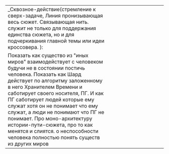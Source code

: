 |   |   |   |   |   |   |   |   |   |   |   |   |
|---|---|---|---|---|---|---|---|---|---|---|---|
|_Сквозное-действие(стремление к сверх-задаче, Линия пронизывающая весь сюжет. Связывающая нить. служит не только для поддержания единства сюжета, но и для подчеркивания главной темы или идеи кроссовера. ):|   |   |   |   |   |   |   |   |   |   ||
|Показать как существо из "иных миров" взаимодействует с человеком будучи не в состоянии постичь человека. Показать как Шард действует по алгоритму заложенному в него Хранителем Времени и саботирует своего носителя, ПГ. И как ПГ саботирует людей которые ему служат хотя он не понимает что ему служат, а люди не понимают что ПГ не понимает. Про моно-архитектуру истории-пути-сюжета, про то как менятся и слиятся. о неспособности человека полностью понять существ из других миров||||||||||||

